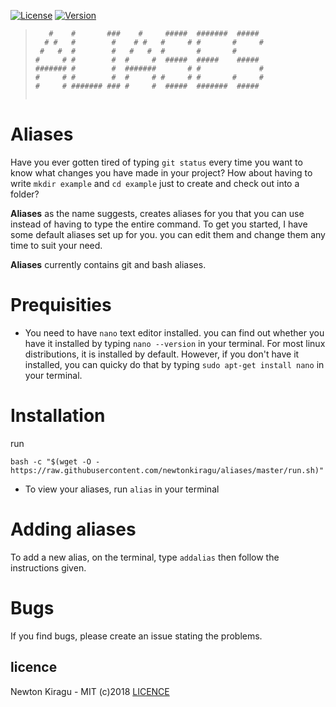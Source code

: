 [![License][license-image]][license-url]
[![Version][version-image]][version-url]
> ```
>    #    #       ###    #     #####  #######  #####  
>   # #   #        #    # #   #     # #       #     # 
>  #   #  #        #   #   #  #       #       #       
> #     # #        #  #     #  #####  #####    #####  
> ####### #        #  #######       # #             # 
> #     # #        #  #     # #     # #       #     # 
> #     # ####### ### #     #  #####  #######  #####  
>                                                    
> ```

# Aliases
Have you ever gotten tired of typing `git status` every time you want to know what changes you have made in your project? How about having to write `mkdir example` and `cd example` just to create and check out into a folder?

**Aliases** as the name suggests, creates aliases for you that you can use instead of having to type the entire command.
To get you started, I have some default aliases set up for you. you can edit them and change them any time to suit your need.

**Aliases** currently contains git and bash aliases.

# Prequisities
- You need to have `nano` text editor installed. you can find out whether you have it installed by typing `nano --version` in your terminal. For most linux distributions, it is installed by default. However, if you don't have it installed, you can quicky do that by typing `sudo apt-get install nano` in your terminal.

# Installation
run
```console
bash -c "$(wget -O - https://raw.githubusercontent.com/newtonkiragu/aliases/master/run.sh)"
```
- To view your aliases, run `alias` in your terminal

# Adding aliases
To add a new alias, on the terminal, type `addalias` then follow the instructions given.

# Bugs
If you find bugs, please create an issue stating the problems.
## licence
Newton Kiragu - MIT (c)2018 [LICENCE](https://github.com/newtonkiragu/aliases/blob/master/LICENSE)

[license-image]:          https://img.shields.io/badge/Licence-MIT-green.svg?style=popout
[license-url]:            LICENSE

[version-image]:          https://img.shields.io/badge/version-1.6.2-brightgreen.svg
[version-url]:            https://github.com/newtonkiragu/aliases/tree/V1.0
